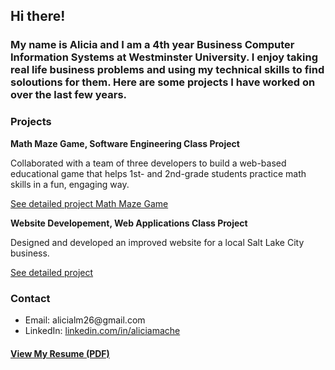 ## Hi there!

### My name is Alicia and I am a 4th year Business Computer Information Systems at Westminster University. I enjoy taking real life business problems and using my technical skills to find soloutions for them. Here are some projects I have worked on over the last few years. 
### Projects
**Math Maze Game, Software Engineering Class Project**

Collaborated with a team of three developers to build a web-based educational game that helps 1st- and 2nd-grade students practice math skills in a fun, engaging way.

[See detailed project Math Maze Game](./MathMazeGame.md)

**Website Developement, Web Applications Class Project**

Designed and developed an improved website for a local Salt Lake City business. 

[See detailed project](./WebisteDevelopement.md)

<h3>Contact</h3>
<ul>
  <li>Email: alicialm26@gmail.com</li>
  <li>
    LinkedIn:
    <a href="https://www.linkedin.com/in/aliciamache">linkedin.com/in/aliciamache</a>
  </li>
</ul>

####  [View My Resume (PDF)](./AMacheResume.pdf)

  


